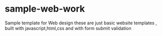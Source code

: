 # sample-web-work
Sample template for Web design
these are just basic website templates , built with javascript,html,css and with form submit validation
